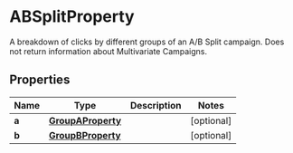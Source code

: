 

# ABSplitProperty

A breakdown of clicks by different groups of an A/B Split campaign. Does not return information about Multivariate Campaigns.

## Properties

| Name | Type | Description | Notes |
|------------ | ------------- | ------------- | -------------|
|**a** | [**GroupAProperty**](GroupAProperty.md) |  |  [optional] |
|**b** | [**GroupBProperty**](GroupBProperty.md) |  |  [optional] |



